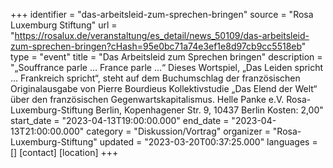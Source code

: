 +++
identifier = "das-arbeitsleid-zum-sprechen-bringen"
source = "Rosa Luxemburg Stiftung"
url = "https://rosalux.de/veranstaltung/es_detail/news_50109/das-arbeitsleid-zum-sprechen-bringen?cHash=95e0bc71a74e3ef1e8d97cb9cc5518eb"
type = "event"
title = "Das Arbeitsleid zum Sprechen bringen"
description = "„Souffrance parle … France parle …“ Dieses Wortspiel, „Das Leiden spricht … Frankreich spricht“, steht auf dem Buchumschlag der französischen Originalausgabe von Pierre Bourdieus Kollektivstudie „Das Elend der Welt“ über den französischen Gegenwartskapitalismus.
Helle Panke e.V.  Rosa-Luxemburg-Stiftung Berlin, Kopenhagener Str. 9, 10437 Berlin
Kosten: 2,00"
start_date = "2023-04-13T19:00:00.000"
end_date = "2023-04-13T21:00:00.000"
category = "Diskussion/Vortrag"
organizer = "Rosa-Luxemburg-Stiftung"
updated = "2023-03-20T00:37:25.000"
languages = []
[contact]
[location]
+++